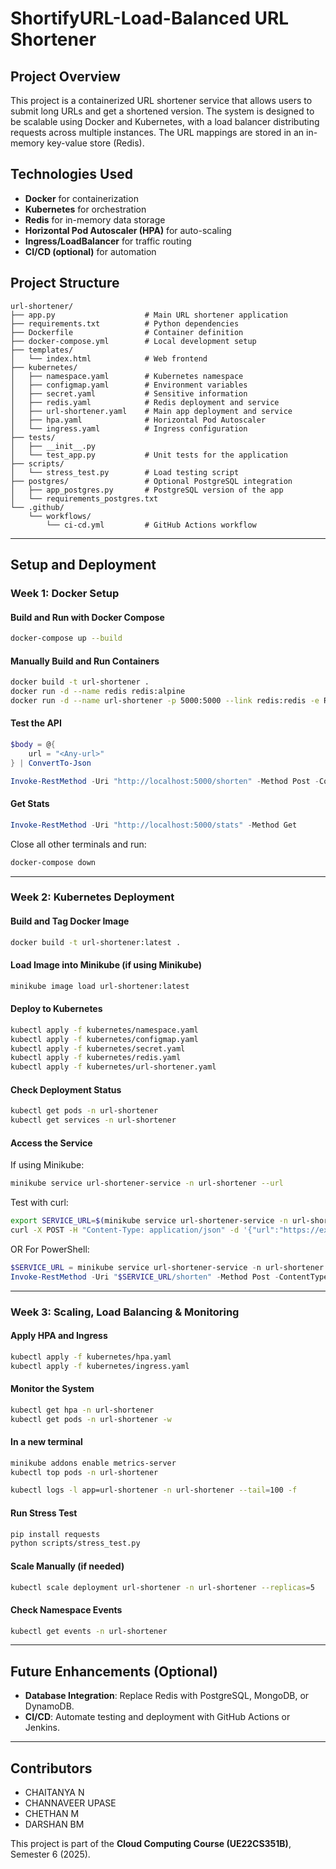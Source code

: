 # ShortifyURL-Load-Balanced URL Shortener

## Project Overview  
This project is a containerized URL shortener service that allows users to submit long URLs and get a shortened version. The system is designed to be scalable using Docker and Kubernetes, with a load balancer distributing requests across multiple instances. The URL mappings are stored in an in-memory key-value store (Redis).

## Technologies Used  
- **Docker** for containerization  
- **Kubernetes** for orchestration  
- **Redis** for in-memory data storage  
- **Horizontal Pod Autoscaler (HPA)** for auto-scaling  
- **Ingress/LoadBalancer** for traffic routing  
- **CI/CD (optional)** for automation  

## Project Structure
```
url-shortener/
├── app.py                    # Main URL shortener application
├── requirements.txt          # Python dependencies
├── Dockerfile                # Container definition
├── docker-compose.yml        # Local development setup
├── templates/
│   └── index.html            # Web frontend
├── kubernetes/
│   ├── namespace.yaml        # Kubernetes namespace
│   ├── configmap.yaml        # Environment variables
│   ├── secret.yaml           # Sensitive information
│   ├── redis.yaml            # Redis deployment and service
│   ├── url-shortener.yaml    # Main app deployment and service
│   ├── hpa.yaml              # Horizontal Pod Autoscaler
│   └── ingress.yaml          # Ingress configuration
├── tests/
│   ├── __init__.py
│   └── test_app.py           # Unit tests for the application
├── scripts/
│   └── stress_test.py        # Load testing script
├── postgres/                 # Optional PostgreSQL integration
│   ├── app_postgres.py       # PostgreSQL version of the app
│   └── requirements_postgres.txt
└── .github/
    └── workflows/
        └── ci-cd.yml         # GitHub Actions workflow
```

---

## Setup and Deployment

### Week 1: Docker Setup  
#### Build and Run with Docker Compose
```sh
docker-compose up --build
```

#### Manually Build and Run Containers
```sh
docker build -t url-shortener .
docker run -d --name redis redis:alpine
docker run -d --name url-shortener -p 5000:5000 --link redis:redis -e REDIS_HOST=redis url-shortener
```

#### Test the API
```powershell
$body = @{
    url = "<Any-url>"
} | ConvertTo-Json

Invoke-RestMethod -Uri "http://localhost:5000/shorten" -Method Post -ContentType "application/json" -Body $body
```

#### Get Stats
```powershell
Invoke-RestMethod -Uri "http://localhost:5000/stats" -Method Get
```

Close all other terminals and run:
```sh
docker-compose down
```

---

### Week 2: Kubernetes Deployment  
#### Build and Tag Docker Image
```sh
docker build -t url-shortener:latest .
```

#### Load Image into Minikube (if using Minikube)
```sh
minikube image load url-shortener:latest
```

#### Deploy to Kubernetes
```sh
kubectl apply -f kubernetes/namespace.yaml
kubectl apply -f kubernetes/configmap.yaml
kubectl apply -f kubernetes/secret.yaml
kubectl apply -f kubernetes/redis.yaml
kubectl apply -f kubernetes/url-shortener.yaml
```

#### Check Deployment Status
```sh
kubectl get pods -n url-shortener
kubectl get services -n url-shortener
```

#### Access the Service  
If using Minikube:
```sh
minikube service url-shortener-service -n url-shortener --url
```

Test with curl:
```sh
export SERVICE_URL=$(minikube service url-shortener-service -n url-shortener --url)
curl -X POST -H "Content-Type: application/json" -d '{"url":"https://example.com/very/long/url"}' $SERVICE_URL/shorten
```

OR For PowerShell:
```powershell
$SERVICE_URL = minikube service url-shortener-service -n url-shortener --url
Invoke-RestMethod -Uri "$SERVICE_URL/shorten" -Method Post -ContentType "application/json" -Body '{"url":"https://example.com/very/long/url"}'
```

---

### Week 3: Scaling, Load Balancing & Monitoring  
#### Apply HPA and Ingress
```sh
kubectl apply -f kubernetes/hpa.yaml
kubectl apply -f kubernetes/ingress.yaml
```

#### Monitor the System
```sh
kubectl get hpa -n url-shortener
kubectl get pods -n url-shortener -w
```

#### In a new terminal
```sh
minikube addons enable metrics-server
kubectl top pods -n url-shortener
```

```sh
kubectl logs -l app=url-shortener -n url-shortener --tail=100 -f
```

#### Run Stress Test
```sh
pip install requests
python scripts/stress_test.py 
```

#### Scale Manually (if needed)
```sh
kubectl scale deployment url-shortener -n url-shortener --replicas=5
```

#### Check Namespace Events
```sh
kubectl get events -n url-shortener
```

---

## Future Enhancements (Optional)  
- **Database Integration**: Replace Redis with PostgreSQL, MongoDB, or DynamoDB.  
- **CI/CD**: Automate testing and deployment with GitHub Actions or Jenkins.

---

## Contributors  
- CHAITANYA N  
- CHANNAVEER UPASE  
- CHETHAN M  
- DARSHAN BM  

This project is part of the **Cloud Computing Course (UE22CS351B)**, Semester 6 (2025).

